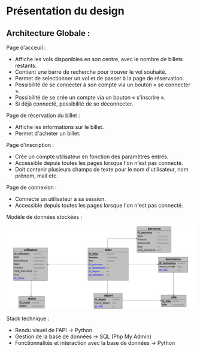 # **Présentation du design**

## Architecture Globale :

Page d'acceuil :

- Affiche les vols disponibles en son centre, avec le nombre de billets restants.
- Contient une barre de recherche pour trouver le vol souhaité.
- Permet de selectionner un vol et de passer à la page de réservation.
- Possibilité de se connecter à son compte via un bouton « se connecter ».
- Possibilité de se crée un compte via un bouton « s'inscrire ».
- Si déjà connecté, possibilité de se déconnecter.

Page de réservation du billet :

- Affiche les informations sur le billet.
- Permet d'acheter un billet.

Page d'inscription :

- Crée un compte utilisateur en fonction des paramètres entrés.
- Accessible depuis toutes les pages lorsque l'on n'est pas connecté.
- Doit contenir plusieurs champs de texte pour le nom d'utilisateur, nom prénom, mail etc.

Page de connexion :

- Connecte un utilisateur à sa session.
- Accessible depuis toutes les pages lorsque l'on n'est pas connecté.



Modèle de données stockées :

![](/SI-IAlsoHaveNoName/Projet/pres/image.png)

Stack technique :

- Rendu visuel de l'API -> Python
- Gestion de la base de données -> SQL (Php My Admin)
- Fonctionnalités et interaction avec la base de données -> Python
